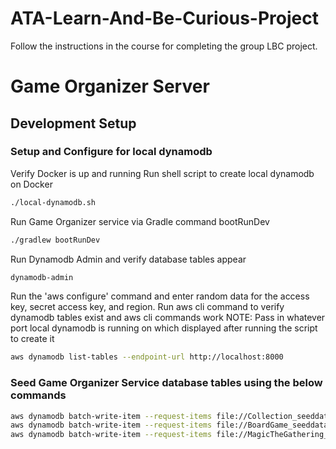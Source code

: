 # ATA-Learn-And-Be-Curious-Project

Follow the instructions in the course for completing the group LBC project.

# Game Organizer Server

## Development Setup

### Setup and Configure for local dynamodb

Verify Docker is up and running
Run shell script to create local dynamodb on Docker

```bash
./local-dynamodb.sh
```

Run Game Organizer service via Gradle command bootRunDev

```bash
./gradlew bootRunDev
```

Run Dynamodb Admin and verify database tables appear

```bash
dynamodb-admin
```

Run the 'aws configure' command and enter random data for the access key, secret access key, and region.
Run aws cli command to verify dynamodb tables exist and aws cli commands work
NOTE: Pass in whatever port local dynamodb is running on which displayed after running the script to create it

```bash
aws dynamodb list-tables --endpoint-url http://localhost:8000
```

### Seed Game Organizer Service database tables using the below commands

```bash
aws dynamodb batch-write-item --request-items file://Collection_seeddata.json
aws dynamodb batch-write-item --request-items file://BoardGame_seeddata.json
aws dynamodb batch-write-item --request-items file://MagicTheGathering_seeddata.json

```